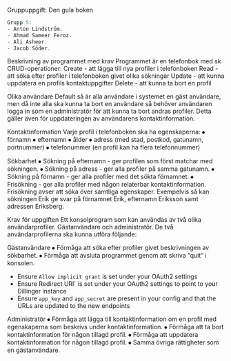 Gruppuppgift: Den gula boken
```js
Grupp 5: 
- Anton Lindström.
- Ahmad Sameer Feroz.
- Ali Asheer.
- Jacob Söder.
```
Beskrivning av programmet med krav Programmet är en telefonbok med sk CRUD-operationer:
 Create - att lägga till nya profiler i telefonboken
 Read - att söka efter profiler i telefonboken givet olika sökningar
 Update - att kunna uppdatera en profils kontaktuppgifter 
 Delete - att kunna ta bort en profil

Olika användare 
Default så är alla användare i systemet en gäst användare, men då inte alla ska kunna ta bort en användare så behöver användaren logga in som en administratör för att kunna ta bort andras profiler. Detta gäller även för uppdateringen av användarens kontaktinformation.

Kontaktinformation
Varje profil i telefonboken ska ha egenskaperna:
 ⦁ förnamn
 ⦁ efternamn
 ⦁ ålder
 ⦁ adress (med stad, postkod, gatunamn, portnummer)
 ⦁ telefonummer (en profil kan ha flera telefonnummer)

Sökbarhet
 ⦁ Sökning på efternamn - ger profilen som först matchar med sökningen.
 ⦁ Sökning på adress - ger alla profiler på samma gatunamn.
 ⦁ Sökning på förnamn - ger alla profiler med det sökta förnamnet.
 ⦁ Frisökning - ger alla profiler med någon relaterbar kontaktinformation.
 Frisökning avser att söka över samtliga egenskaper. Exempelvis så kan sökningen Erik ge svar på förnamnet Erik, efternamn Eriksson samt adressen Eriksberg.

Krav för uppgiften
 Ett konsolprogram som kan användas av två olika användarprofiler. Gästanvändare och administratör. De två användarprofilerna ska kunna utföra följande:

Gästanvändare
 ⦁ Förmåga att söka efter profiler givet beskrivningen av sökbarhet.
 ⦁ Förmåga att avsluta programmet genom att skriva “quit” i konsolen.

 - Ensure `Allow implicit grant` is set under your OAuth2 settings
- Ensure Redirect URI` is set under your OAuth2 settings to point to your Dillinger instance
- Ensure `app_key` and `app_secret` are present in your config and that the URLs are updated to the new endpoints

Administratör
 ⦁ Förmåga att lägga till kontaktinformation om en profil med egenskaperna som beskrivs under kontaktinformation.
 ⦁ Förmåga att ta bort kontaktinformation för någon tillagd profil.
 ⦁ Förmåga att uppdatera kontaktinformation för någon tillagd profil.
 ⦁ Samma övriga rättigheter som en gästanvändare.
